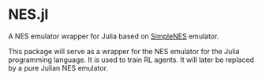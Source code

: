 # NES.jl
A NES emulator wrapper for Julia based on [SimpleNES](https://github.com/amhndu/SimpleNES) emulator.

This package will serve as a wrapper for the NES emulator for the Julia programming language. It is used to train RL agents. It will later be replaced by a pure Julian NES emulator.
